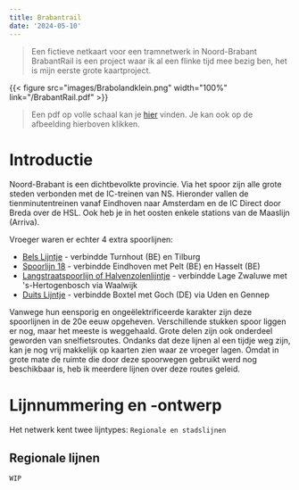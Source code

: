 ```yaml
---
title: Brabantrail 
date: '2024-05-10'
---
```


> Een fictieve netkaart voor een tramnetwerk in Noord-Brabant <br>
> BrabantRail is een project waar ik al een flinke tijd mee bezig ben, het is mijn eerste grote kaartproject.

{{< figure src="images/Brabolandklein.png" width="100%" link="/BrabantRail.pdf" >}}
> Een pdf op volle schaal kan je [hier](/BrabantRail.pdf) vinden. Je kan ook op de afbeelding hierboven klikken.

# Introductie

Noord-Brabant is een dichtbevolkte provincie. 
Via het spoor zijn alle grote steden verbonden met de IC-treinen van NS. 
Hieronder vallen de tienminutentreinen vanaf Eindhoven naar Amsterdam en de IC Direct door Breda over de HSL.
Ook heb je in het oosten enkele stations van de Maaslijn (Arriva).

Vroeger waren er echter 4 extra spoorlijnen:
- [Bels Lijntje](https://nl.wikipedia.org/w/index.php?title=Spoorlijn_29_Aarschot_-_Tilburg) - verbindde Turnhout (BE) en Tilburg
- [Spoorlijn 18](https://nl.wikipedia.org/wiki/Spoorlijn_18_Winterslag_-_Eindhoven) - verbindde Eindhoven met Pelt (BE) en Hasselt (BE)
- [Langstraatspoorlijn of Halvenzolenlijntje](https://nl.wikipedia.org/wiki/Spoorlijn_Lage_Zwaluwe_-_%27s-Hertogenbosch) - verbindde Lage Zwaluwe met 's-Hertogenbosch via Waalwijk
- [Duits Lijntje](https://nl.wikipedia.org/wiki/Spoorlijn_Boxtel_-_Wesel) - verbindde Boxtel met Goch (DE) via Uden en Gennep

Vanwege hun eensporig en ongeëlektrificeerde karakter zijn deze spoorlijnen in de 20e eeuw opgeheven.
Verschillende stukken spoor liggen er nog, maar het meeste is weggehaald.
Grote delen zijn ook onderdeel geworden van snelfietsroutes.
Ondanks dat deze lijnen al een tijdje weg zijn, kan je nog vrij makkelijk op kaarten zien waar ze vroeger lagen.
Omdat in grote mate de ruimte die door deze spoorwegen gebruikt werd nog beschikbaar is, heb ik meerdere lijnen over deze routes geleid.

# Lijnnummering en -ontwerp

Het netwerk kent twee lijntypes: `Regionale en stadslijnen`

## Regionale lijnen

```
WIP
```